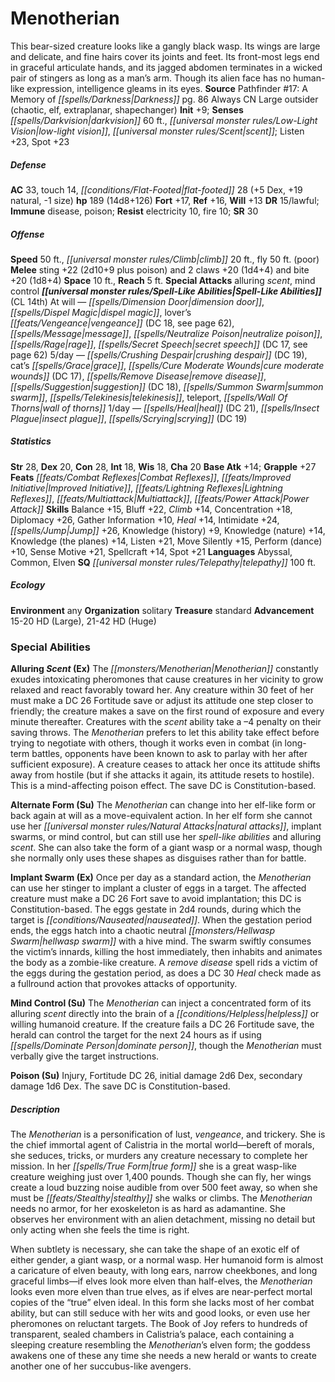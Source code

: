 ﻿---
cssclass: [monsters]
title1: Menotherian
is_3.5: true
desc_short: This bear-sized creature looks like a gangly black wasp. Its wings are
  large and delicate, and fine hairs cover its joints and feet. Its front-most legs
  end in graceful articulate hands, and its jagged abdomen terminates in a wicked
  pair of stingers as long as a man's arm. Though its alien face has no human-like
  expression, intelligence gleams in its eyes.
title2: Menotherian
CR: 15
sources:
- name: 'Pathfinder #17: A Memory of Darkness'
  page: 86
  link: http://paizo.com/pathfinder/adventurePath/secondDarkness/v5748btpy86j6
alignment: Always CN
size: Large
type: outsider
subtypes:
- chaotic
- elf
- extraplanar
- shapechanger
initiative:
  bonus: 9
senses:
  darkvision: 60
  low-light vision: true
  scent: true
AC:
  AC: 33
  touch: 14
  flat_footed: 28
  components:
    dex: 5
    natural: 19
    size: -1
HP:
  HP: 189
  long: 14d8+126
saves:
  fort: 17
  ref: 16
  will: 13
DR:
- amount: 15
  weakness: lawful
immunities:
- disease
- poison
resistances:
  electricity: 10
  fire: 10
SR: 30
speeds:
  base: 50
  climb: 20
  fly: 50
  fly_maneuverability: poor
attacks:
  melee:
  - - text: sting +22 (2d10+9 plus poison)
      entries:
      - - damage: 2d10+9
        - effect: poison
      attack: sting
      bonus:
      - 22
    - text: 2 claws +20 (1d4+4)
      entries:
      - - damage: 1d4+4
      count: 2
      attack: claws
      bonus:
      - 20
    - text: bite +20 (1d8+4)
      entries:
      - - damage: 1d8+4
      attack: bite
      bonus:
      - 20
  special:
  - alluring scent
  - mind control
space: 10
reach: 5
spell_like_abilities:
  entries:
  - name: dimension door
    source: default
    freq: At will
  - name: dispel magic
    source: default
    freq: At will
  - name: lover's vengeance
    source: default
    freq: At will
    DC: 18
    other: see page 62
  - name: message
    source: default
    freq: At will
  - name: neutralize poison
    source: default
    freq: At will
  - name: rage
    source: default
    freq: At will
  - name: secret speech
    source: default
    freq: At will
    DC: 17
    other: see page 62
  - name: crushing despair
    source: default
    freq: 5/day
    DC: 19
  - name: cat's grace
    source: default
    freq: 5/day
  - name: cure moderate wounds
    source: default
    freq: 5/day
    DC: 17
  - name: remove disease
    source: default
    freq: 5/day
  - name: suggestion
    source: default
    freq: 5/day
    DC: 18
  - name: summon swarm
    source: default
    freq: 5/day
  - name: telekinesis
    source: default
    freq: 5/day
  - name: teleport
    source: default
    freq: 5/day
  - name: wall of thorns
    source: default
    freq: 5/day
  - name: heal
    source: default
    freq: 1/day
    DC: 21
  - name: insect plague
    source: default
    freq: 1/day
  - name: scrying
    source: default
    freq: 1/day
    DC: 19
  sources:
  - name: default
    CL: 14
ability_scores:
  STR: 28
  DEX: 20
  CON: 28
  INT: 18
  WIS: 18
  CHA: 20
BAB: 14
grapple_3.5: 27
feats:
- name: Combat Reflexes
- name: Improved Initiative
- name: Lightning Reflexes
- name: Multiattack
- name: Power Attack
skills:
  Balance: 15
  Bluff: 22
  Climb: 14
  Concentration: 18
  Diplomacy: 26
  Gather Information: 10
  Heal: 14
  Intimidation: 24
  Jump: 26
  Knowledge (history): 9
  Knowledge (nature): 14
  Knowledge (the planes): 14
  Listen: 23
  Move Silently: 15
  Perform (dance): 10
  Sense Motive: 21
  Spellcraft: 14
  Spot: 23
languages:
- Abyssal
- Common
- Elven
special_qualities:
- telepathy 100 ft.
ecology:
  environment: any
  organization: solitary
  treasure_type: standard
  advancement_3.5:
  - type: size
    HD_min: 15
    size: Large
    HD_max: 20
  - type: size
    HD_min: 21
    size: Huge
    HD_max: 42
special_abilities:
  Alluring Scent (Ex): The Menotherian constantly exudes intoxicating pheromones that
    cause creatures in her vicinity to grow relaxed and react favorably toward her.
    Any creature within 30 feet of her must make a DC 26 Fortitude save or adjust
    its attitude one step closer to friendly; the creature makes a save on the first
    round of exposure and every minute thereafter. Creatures with the scent ability
    take a -4 penalty on their saving throws. The Menotherian prefers to let this
    ability take effect before trying to negotiate with others, though it works even
    in combat (in long-term battles, opponents have been known to ask to parlay with
    her after sufficient exposure). A creature ceases to attack her once its attitude
    shifts away from hostile (but if she attacks it again, its attitude resets to
    hostile). This is a mind-affecting poison effect. The save DC is Constitution-based.
  Alternate Form (Su): The Menotherian can change into her elf-like form or back again
    at will as a move-equivalent action. In her elf form she cannot use her natural
    attacks, implant swarms, or mind control, but can still use her spell-like abilities
    and alluring scent. She can also take the form of a giant wasp or a normal wasp,
    though she normally only uses these shapes as disguises rather than for battle.
  Implant Swarm (Ex): Once per day as a standard action, the Menotherian can use her
    stinger to implant a cluster of eggs in a target. The affected creature must make
    a DC 26 Fort save to avoid implantation; this DC is Constitution-based. The eggs
    gestate in 2d4 rounds, during which the target is nauseated. When the gestation
    period ends, the eggs hatch into a chaotic neutral hellwasp swarm with a hive
    mind. The swarm swiftly consumes the victim's innards, killing the host immediately,
    then inhabits and animates the body as a zombie-like creature. A remove disease
    spell rids a victim of the eggs during the gestation period, as does a DC 30 Heal
    check made as a fullround action that provokes attacks of opportunity.
  Mind Control (Su): The Menotherian can inject a concentrated form of its alluring
    scent directly into the brain of a helpless or willing humanoid creature. If the
    creature fails a DC 26 Fortitude save, the herald can control the target for the
    next 24 hours as if using dominate person, though the Menotherian must verbally
    give the target instructions.
  Poison (Su): Injury, Fortitude DC 26, initial damage 2d6 Dex, secondary damage 1d6
    Dex. The save DC is Constitution-based.
desc_long: |-
  The Menotherian is a personification of lust, vengeance, and trickery. She is the chief immortal agent of Calistria in the mortal world-bereft of morals, she seduces, tricks, or murders any creature necessary to complete her mission. In her true form she is a great wasp-like creature weighing just over 1,400 pounds. Though she can fly, her wings create a loud buzzing noise audible from over 500 feet away, so when she must be stealthy she walks or climbs. The Menotherian needs no armor, for her exoskeleton is as hard as adamantine. She observes her environment with an alien detachment, missing no detail but only acting when she feels the time is right.

   When subtlety is necessary, she can take the shape of an exotic elf of either gender, a giant wasp, or a normal wasp. Her humanoid form is almost a caricature of elven beauty, with long ears, narrow cheekbones, and long graceful limbs-if elves look more elven than half-elves, the Menotherian looks even more elven than true elves, as if elves are near-perfect mortal copies of the “true” elven ideal. In this form she lacks most of her combat ability, but can still seduce with her wits and good looks, or even use her pheromones on reluctant targets. The Book of Joy refers to hundreds of transparent, sealed chambers in Calistria's palace, each containing a sleeping creature resembling the Menotherian's elven form; the goddess awakens one of these any time she needs a new herald or wants to create another one of her succubus-like avengers.

---

# Menotherian
This bear-sized creature looks like a gangly black wasp. Its wings are large and delicate, and fine hairs cover its joints and feet. Its front-most legs end in graceful articulate hands, and its jagged abdomen terminates in a wicked pair of stingers as long as a man’s arm. Though its alien face has no human-like expression, intelligence gleams in its eyes.
**Source** Pathfinder #17: A Memory of _[[spells/Darkness|Darkness]]_ pg. 86
Always CN Large outsider (chaotic, elf, extraplanar, shapechanger)
**Init** +9; **Senses** _[[spells/Darkvision|darkvision]]_ 60 ft., _[[universal monster rules/Low-Light Vision|low-light vision]]_, _[[universal monster rules/Scent|scent]]_; Listen +23, Spot +23

##### Defense

**AC** 33, touch 14, _[[conditions/Flat-Footed|flat-footed]]_ 28 (+5 Dex, +19 natural, -1 size)
**hp** 189 (14d8+126)
**Fort** +17, **Ref** +16, **Will** +13
**DR** 15/lawful; **Immune** disease, poison; **Resist** electricity 10, fire 10; **SR** 30

##### Offense
**Speed** 50 ft., _[[universal monster rules/Climb|climb]]_ 20 ft., fly 50 ft. (poor)
**Melee** sting +22 (2d10+9 plus poison) and 2 claws +20 (1d4+4) and bite +20 (1d8+4)
**Space** 10 ft., **Reach** 5 ft.
**Special Attacks** alluring _scent_, mind control
**_[[universal monster rules/Spell-Like Abilities|Spell-Like Abilities]]_** (CL 14th)
At will — _[[spells/Dimension Door|dimension door]]_, _[[spells/Dispel Magic|dispel magic]]_, lover’s _[[feats/Vengeance|vengeance]]_ (DC 18, see page 62), _[[spells/Message|message]]_, _[[spells/Neutralize Poison|neutralize poison]]_, _[[spells/Rage|rage]]_, _[[spells/Secret Speech|secret speech]]_ (DC 17, see page 62)
5/day — _[[spells/Crushing Despair|crushing despair]]_ (DC 19), cat’s _[[spells/Grace|grace]]_, _[[spells/Cure Moderate Wounds|cure moderate wounds]]_ (DC 17), _[[spells/Remove Disease|remove disease]]_, _[[spells/Suggestion|suggestion]]_ (DC 18), _[[spells/Summon Swarm|summon swarm]]_, _[[spells/Telekinesis|telekinesis]]_, teleport, _[[spells/Wall Of Thorns|wall of thorns]]_
1/day — _[[spells/Heal|heal]]_ (DC 21), _[[spells/Insect Plague|insect plague]]_, _[[spells/Scrying|scrying]]_ (DC 19)

##### Statistics
**Str** 28, **Dex** 20, **Con** 28, **Int** 18, **Wis** 18, **Cha** 20
**Base Atk** +14; **Grapple** +27
**Feats** _[[feats/Combat Reflexes|Combat Reflexes]]_, _[[feats/Improved Initiative|Improved Initiative]]_, _[[feats/Lightning Reflexes|Lightning Reflexes]]_, _[[feats/Multiattack|Multiattack]]_, _[[feats/Power Attack|Power Attack]]_
**Skills** Balance +15, Bluff +22, _Climb_ +14, Concentration +18, Diplomacy +26, Gather Information +10, _Heal_ +14, Intimidate +24, _[[spells/Jump|Jump]]_ +26, Knowledge (history) +9, Knowledge (nature) +14, Knowledge (the planes) +14, Listen +21, Move Silently +15, Perform (dance) +10, Sense Motive +21, Spellcraft +14, Spot +21
**Languages** Abyssal, Common, Elven
**SQ** _[[universal monster rules/Telepathy|telepathy]]_ 100 ft.

##### Ecology

**Environment** any
**Organization** solitary
**Treasure** standard
**Advancement** 15-20 HD (Large), 21-42 HD (Huge)

### Special Abilities

**Alluring _Scent_ (Ex)** The _[[monsters/Menotherian|Menotherian]]_ constantly exudes intoxicating pheromones that cause creatures in her vicinity to grow relaxed and react favorably toward her. Any creature within 30 feet of her must make a DC 26 Fortitude save or adjust its attitude one step closer to friendly; the creature makes a save on the first round of exposure and every minute thereafter. Creatures with the _scent_ ability take a –4 penalty on their saving throws. The _Menotherian_ prefers to let this ability take effect before trying to negotiate with others, though it works even in combat (in long-term battles, opponents have been known to ask to parlay with her after sufficient exposure). A creature ceases to attack her once its attitude shifts away from hostile (but if she attacks it again, its attitude resets to hostile). This is a mind-affecting poison effect. The save DC is Constitution-based.

**Alternate Form (Su)** The _Menotherian_ can change into her elf-like form or back again at will as a move-equivalent action. In her elf form she cannot use her _[[universal monster rules/Natural Attacks|natural attacks]]_, implant swarms, or mind control, but can still use her _spell-like abilities_ and alluring _scent_. She can also take the form of a giant wasp or a normal wasp, though she normally only uses these shapes as disguises rather than for battle.

**Implant Swarm (Ex)** Once per day as a standard action, the _Menotherian_ can use her stinger to implant a cluster of eggs in a target. The affected creature must make a DC 26 Fort save to avoid implantation; this DC is Constitution-based. The eggs gestate in 2d4 rounds, during which the target is _[[conditions/Nauseated|nauseated]]_. When the gestation period ends, the eggs hatch into a chaotic neutral _[[monsters/Hellwasp Swarm|hellwasp swarm]]_ with a hive mind. The swarm swiftly consumes the victim’s innards, killing the host immediately, then inhabits and animates the body as a zombie-like creature. A _remove disease_ spell rids a victim of the eggs during the gestation period, as does a DC 30 _Heal_ check made as a fullround action that provokes attacks of opportunity.

**Mind Control (Su)** The _Menotherian_ can inject a concentrated form of its alluring _scent_ directly into the brain of a _[[conditions/Helpless|helpless]]_ or willing humanoid creature. If the creature fails a DC 26 Fortitude save, the herald can control the target for the next 24 hours as if using _[[spells/Dominate Person|dominate person]]_, though the _Menotherian_ must verbally give the target instructions.

**Poison (Su)** Injury, Fortitude DC 26, initial damage 2d6 Dex, secondary damage 1d6 Dex. The save DC is Constitution-based.

##### Description

The _Menotherian_ is a personification of lust, _vengeance_, and trickery. She is the chief immortal agent of Calistria in the mortal world—bereft of morals, she seduces, tricks, or murders any creature necessary to complete her mission. In her _[[spells/True Form|true form]]_ she is a great wasp-like creature weighing just over 1,400 pounds. Though she can fly, her wings create a loud buzzing noise audible from over 500 feet away, so when she must be _[[feats/Stealthy|stealthy]]_ she walks or climbs. The _Menotherian_ needs no armor, for her exoskeleton is as hard as adamantine. She observes her environment with an alien detachment, missing no detail but only acting when she feels the time is right.

When subtlety is necessary, she can take the shape of an exotic elf of either gender, a giant wasp, or a normal wasp. Her humanoid form is almost a caricature of elven beauty, with long ears, narrow cheekbones, and long graceful limbs—if elves look more elven than half-elves, the _Menotherian_ looks even more elven than true elves, as if elves are near-perfect mortal copies of the “true” elven ideal. In this form she lacks most of her combat ability, but can still seduce with her wits and good looks, or even use her pheromones on reluctant targets. The Book of Joy refers to hundreds of transparent, sealed chambers in Calistria’s palace, each containing a sleeping creature resembling the _Menotherian_’s elven form; the goddess awakens one of these any time she needs a new herald or wants to create another one of her succubus-like avengers.